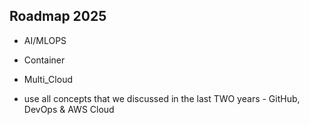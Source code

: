 ## Roadmap 2025

- AI/MLOPS
- Container
- Multi_Cloud

- use all concepts that we discussed in the last TWO years - GitHub, DevOps & AWS Cloud

